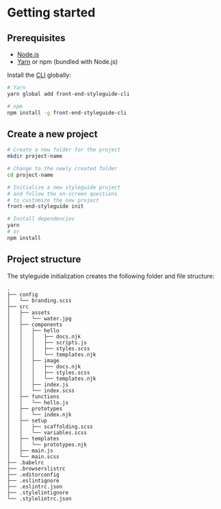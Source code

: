 # Getting started


## Prerequisites

* [Node.js](https://nodejs.org)
* [Yarn](https://yarnpkg.com) or npm (bundled with Node.js)

Install the [CLI](https://github.com/front-end-styleguide/cli) globally:

```bash
# Yarn
yarn global add front-end-styleguide-cli

# npm
npm install -g front-end-styleguide-cli
```


## Create a new project

```bash
# Create a new folder for the project
mkdir project-name

# Change to the newly created folder
cd project-name

# Initialize a new styleguide project
# and follow the on-screen questions
# to customize the new project
front-end-styleguide init

# Install dependencies
yarn
# or
npm install
```


## Project structure

The styleguide initialization creates the following folder and file structure:

```
.
├── config
│   └── branding.scss
├── src
│   ├── assets
│   │   └── water.jpg
│   ├── components
│   │   ├── hello
│   │   │   ├── docs.njk
│   │   │   ├── scripts.js
│   │   │   ├── styles.scss
│   │   │   └── templates.njk
│   │   ├── image
│   │   │   ├── docs.njk
│   │   │   ├── styles.scss
│   │   │   └── templates.njk
│   │   ├── index.js
│   │   └── index.scss
│   ├── functions
│   │   └── hello.js
│   ├── prototypes
│   │   └── index.njk
│   ├── setup
│   │   ├── scaffolding.scss
│   │   └── variables.scss
│   ├── templates
│   │   └── prototypes.njk
│   ├── main.js
│   └── main.scss
├── .babelrc
├── .browserslistrc
├── .editorconfig
├── .eslintignore
├── .eslintrc.json
├── .stylelintignore
└── .stylelintrc.json
```
